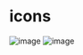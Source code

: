 # icons
![image](https://github.com/Colleen1127/photos/assets/96058200/426c66f0-d858-41c8-95b5-0f93750b17c0)
![image](https://github.com/Colleen1127/photos/assets/96058200/c09f21ef-1c63-49fd-861a-12cd1bd1b9de)
<i class="fi fi-rr-list"></i>


